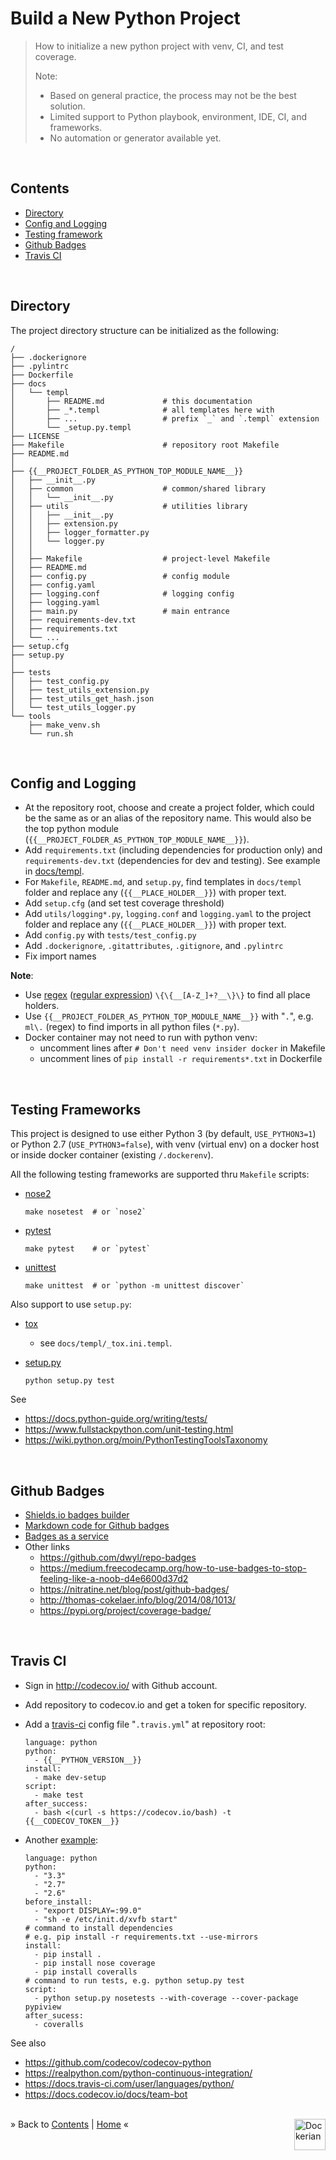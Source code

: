 # Build a New Python Project

> How to initialize a new python project with venv, CI, and test coverage.
>
> Note:
> - Based on general practice, the process may not be the best solution.
> - Limited support to Python playbook, environment, IDE, CI, and frameworks.
> - No automation or generator available yet.


<br/><a name="contents"></a>
## Contents

* [Directory](#tree)
* [Config and Logging](#config-and-logging)
* [Testing framework](#testing)
* [Github Badges](#badges)
* [Travis CI](#travis-ci)


<br/><a name="tree"></a>
## Directory

  The project directory structure can be initialized as the following:

  ```
  /
  ├── .dockerignore
  ├── .pylintrc
  ├── Dockerfile
  ├── docs
  │   └── templ
  │       ├── README.md             # this documentation
  │       ├── _*.templ              # all templates here with
  │       ├── ...                   # prefix `_` and `.templ` extension
  │       └── _setup.py.templ
  ├── LICENSE
  ├── Makefile                      # repository root Makefile
  ├── README.md
  │
  ├── {{__PROJECT_FOLDER_AS_PYTHON_TOP_MODULE_NAME__}}
  │   ├── __init__.py
  │   ├── common                    # common/shared library
  │   │   └── __init__.py
  │   ├── utils                     # utilities library
  │   │   ├── __init__.py
  │   │   ├── extension.py
  │   │   ├── logger_formatter.py
  │   │   └── logger.py
  │   │
  │   ├── Makefile                  # project-level Makefile
  │   ├── README.md
  │   ├── config.py                 # config module
  │   ├── config.yaml
  │   ├── logging.conf              # logging config
  │   ├── logging.yaml
  │   ├── main.py                   # main entrance
  │   ├── requirements-dev.txt
  │   ├── requirements.txt
  │   └── ...
  ├── setup.cfg
  ├── setup.py
  │
  ├── tests
  │   ├── test_config.py
  │   ├── test_utils_extension.py
  │   ├── test_utils_get_hash.json
  │   └── test_utils_logger.py
  └── tools
      ├── make_venv.sh
      └── run.sh
  ```


<br/><a name="config-and-logging"></a>
## Config and Logging

  * At the repository root, choose and create a project folder, which could be
    the same as or an alias of the repository name. This would also be the top
    python module (`{{__PROJECT_FOLDER_AS_PYTHON_TOP_MODULE_NAME__}}`).
  * Add `requirements.txt` (including dependencies for production only)
    and `requirements-dev.txt` (dependencies for dev and testing).
    See example in [docs/templ](../../docs/templ).
  * For `Makefile`, `README.md`, and `setup.py`, find templates in `docs/templ`
    folder and replace any (`{{__PLACE_HOLDER__}}`) with proper text.
  * Add `setup.cfg` (and set test coverage threshold)
  * Add `utils/logging*.py`, `logging.conf` and `logging.yaml` to the project
    folder and replace any (`{{__PLACE_HOLDER__}}`) with proper text.
  * Add `config.py` with `tests/test_config.py`
  * Add `.dockerignore`, `.gitattributes`, `.gitignore`, and `.pylintrc`
  * Fix import names

  **Note**:
  * Use [regex](https://regex101.com/) ([regular expression](https://regexr.com/)) `\{\{__[A-Z_]+?__\}\}` to find all place holders.
  * Use `{{__PROJECT_FOLDER_AS_PYTHON_TOP_MODULE_NAME__}}` with "`.`",
    e.g. `ml\.` (regex) to find imports in all python files (`*.py`).
  * Docker container may not need to run with python venv:
    - uncomment lines after `# Don't need venv insider docker` in Makefile
    - uncomment lines of `pip install -r requirements*.txt` in Dockerfile



<br/><a name="testing"></a>
## Testing Frameworks

  This project is designed to use either Python 3 (by default, `USE_PYTHON3=1`)
  or Python 2.7 (`USE_PYTHON3=false`), with venv (virtual env) on a docker host
  or inside docker container (existing `/.dockerenv`).

  All the following testing frameworks are supported thru `Makefile` scripts:
  * [nose2](https://nose2.readthedocs.io/en/latest/index.html)

    ```
    make nosetest  # or `nose2`
    ```

  * [pytest](https://docs.pytest.org/en/latest/)

    ```
    make pytest    # or `pytest`
    ```

  * [unittest](https://docs.python.org/3/library/unittest.html)

    ```
    make unittest  # or `python -m unittest discover`
    ```

  Also support to use `setup.py`:

  * [tox](http://tox.readthedocs.org/en/latest/examples.html)
    - see `docs/templ/_tox.ini.templ`.

  * [setup.py](https://docs.python.org/3/distutils/setupscript.html)

    ```
    python setup.py test
    ```

  See
  * https://docs.python-guide.org/writing/tests/
  * https://www.fullstackpython.com/unit-testing.html
  * https://wiki.python.org/moin/PythonTestingToolsTaxonomy


<br/><a name="badges"></a>
## Github Badges

  * [Shields.io badges builder](https://shields.io/#/)
  * [Markdown code for Github badges](https://github.com/Naereen/badges)
  * [Badges as a service](https://github.com/badges)
  * Other links
    - https://github.com/dwyl/repo-badges
    - https://medium.freecodecamp.org/how-to-use-badges-to-stop-feeling-like-a-noob-d4e6600d37d2
    - https://nitratine.net/blog/post/github-badges/
    - http://thomas-cokelaer.info/blog/2014/08/1013/
    - https://pypi.org/project/coverage-badge/


<br/><a name="travis-ci"></a>
## Travis CI

  * Sign in http://codecov.io/ with Github account.
  * Add repository to codecov.io and get a token for specific repository.
  * Add a [travis-ci](https://docs.travis-ci.com/user/languages/python/)
    config file "`.travis.yml`" at repository root:

    ```
    language: python
    python:
      - {{__PYTHON_VERSION__}}
    install:
      - make dev-setup
    script:
      - make test
    after_success:
      - bash <(curl -s https://codecov.io/bash) -t {{__CODECOV_TOKEN__}}
    ```
  * Another [example](http://thomas-cokelaer.info/blog/2014/08/1013/):

    ```
    language: python
    python:
      - "3.3"
      - "2.7"
      - "2.6"
    before_install:
      - "export DISPLAY=:99.0"
      - "sh -e /etc/init.d/xvfb start"
    # command to install dependencies
    # e.g. pip install -r requirements.txt --use-mirrors
    install:
      - pip install .
      - pip install nose coverage
      - pip install coveralls
    # command to run tests, e.g. python setup.py test
    script:  
      - python setup.py nosetests --with-coverage --cover-package pypiview
    after_sucess:
      - coveralls
    ```

  See also
  - https://github.com/codecov/codecov-python
  - https://realpython.com/python-continuous-integration/
  - https://docs.travis-ci.com/user/languages/python/
  - https://docs.codecov.io/docs/team-bot




<div><br/>
&raquo; Back to <a href="#contents">Contents</a> | <a href="../README.md">Home</a> &laquo;
<a href="https://github.com/dockerian" style="text-decoration:none;"><img src="https://avatars3.githubusercontent.com/u/22064108?s=400&v=4" style="border:0;height:50;width:50px;vertical-align:middle" height="50" alt="Dockerian" border="0" title="Dockerian" align="right" valign="middle" /></a>
</div>
